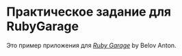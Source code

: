 # Практическое задание для RubyGarage

Это пример приложения для
[*Ruby Garage*](https://rubygarage.com.ua/)
by Belov Anton.